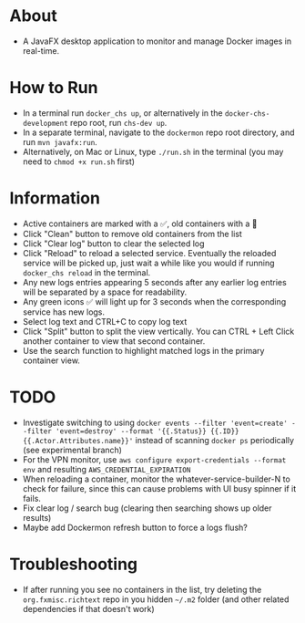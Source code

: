 # About
* A JavaFX desktop application to monitor and manage Docker images in real-time.
# How to Run
* In a terminal run `docker_chs up`, or alternatively in the `docker-chs-development` repo root, run `chs-dev up`.
* In a separate terminal, navigate to the `dockermon` repo root directory, and run `mvn javafx:run`.
* Alternatively, on Mac or Linux, type `./run.sh` in the terminal (you may need to `chmod +x run.sh` first)
# Information
* Active containers are marked with a ✅, old containers with a 🛑
* Click "Clean" button to remove old containers from the list
* Click "Clear log" button to clear the selected log
* Click "Reload" to reload a selected service. Eventually the reloaded service will be picked up, just wait a while like you would if running `docker_chs reload` in the terminal.
* Any new logs entries appearing 5 seconds after any earlier log entries will be separated by a space for readability.
* Any green icons ✅ will light up for 3 seconds when the corresponding service has new logs.
* Select log text and CTRL+C to copy log text
* Click "Split" button to split the view vertically. You can CTRL + Left Click another container to view that second container.
* Use the search function to highlight matched logs in the primary container view.
# TODO
* Investigate switching to using `docker events --filter 'event=create' --filter 'event=destroy' --format '{{.Status}} {{.ID}} {{.Actor.Attributes.name}}'` instead of scanning `docker ps` periodically (see experimental branch)
* For the VPN monitor, use `aws configure export-credentials --format env` and resulting `AWS_CREDENTIAL_EXPIRATION`
* When reloading a container, monitor the whatever-service-builder-N to check for failure, since this can cause problems with UI busy spinner if it fails.
* Fix clear log / search bug (clearing then searching shows up older results)
* Maybe add Dockermon refresh button to force a logs flush?
# Troubleshooting
* If after running you see no containers in the list, try deleting the `org.fxmisc.richtext` repo in you hidden `~/.m2` folder (and other related dependencies if that doesn't work)
